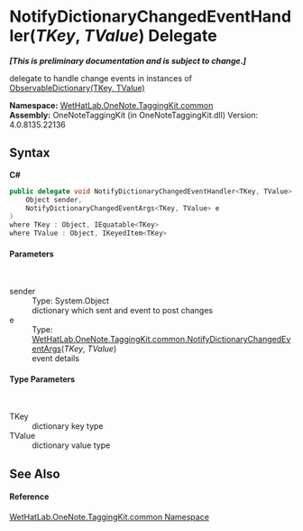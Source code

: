 # NotifyDictionaryChangedEventHandler(*TKey*, *TValue*) Delegate
 _**\[This is preliminary documentation and is subject to change.\]**_

delegate to handle change events in instances of <a href="b95e4b9e-1bee-ddc0-1db7-61a35069e23a.md">ObservableDictionary(TKey, TValue)</a>

**Namespace:**&nbsp;<a href="bcdbab9c-63d1-48a4-6937-af53fb8d9a55.md">WetHatLab.OneNote.TaggingKit.common</a><br />**Assembly:**&nbsp;OneNoteTaggingKit (in OneNoteTaggingKit.dll) Version: 4.0.8135.22136

## Syntax

**C#**<br />
``` C#
public delegate void NotifyDictionaryChangedEventHandler<TKey, TValue>(
	Object sender,
	NotifyDictionaryChangedEventArgs<TKey, TValue> e
)
where TKey : Object, IEquatable<TKey>
where TValue : Object, IKeyedItem<TKey>

```


#### Parameters
&nbsp;<dl><dt>sender</dt><dd>Type: System.Object<br />dictionary which sent and event to post changes</dd><dt>e</dt><dd>Type: <a href="8bfea2ae-9efd-f4c8-25b5-dc5bd7a2a92a.md">WetHatLab.OneNote.TaggingKit.common.NotifyDictionaryChangedEventArgs</a>(*TKey*, *TValue*)<br />event details</dd></dl>

#### Type Parameters
&nbsp;<dl><dt>TKey</dt><dd>dictionary key type</dd><dt>TValue</dt><dd>dictionary value type</dd></dl>

## See Also


#### Reference
<a href="bcdbab9c-63d1-48a4-6937-af53fb8d9a55.md">WetHatLab.OneNote.TaggingKit.common Namespace</a><br />